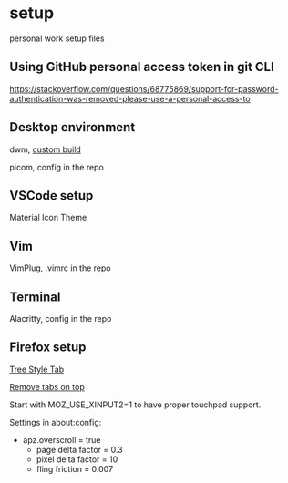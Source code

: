 # setup
personal work setup files

## Using GitHub personal access token in git CLI
https://stackoverflow.com/questions/68775869/support-for-password-authentication-was-removed-please-use-a-personal-access-to

## Desktop environment
dwm, [custom build](https://github.com/ColumbusUtrigas/dwm)

picom, config in the repo

## VSCode setup
Material Icon Theme

## Vim
VimPlug, .vimrc in the repo

## Terminal
Alacritty, config in the repo

## Firefox setup
[Tree Style Tab](https://addons.mozilla.org/en-US/firefox/addon/tree-style-tab/)

[Remove tabs on top](https://medium.com/@Aenon/firefox-hide-native-tabs-and-titlebar-f0b00bdbb88b)

Start with MOZ_USE_XINPUT2=1 to have proper touchpad support.

Settings in about:config:
- apz.overscroll = true
	- page delta factor = 0.3
	- pixel delta factor = 10
	- fling friction = 0.007
